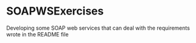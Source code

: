 # SOAPWSExercises
Developing some SOAP web services that can deal with the requirements wrote in the README file
